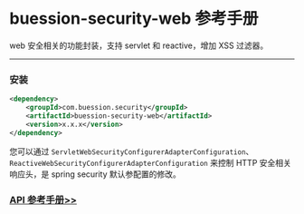 # buession-security-web 参考手册


web 安全相关的功能封装，支持 servlet 和 reactive，增加 XSS 过滤器。


---


### 安装

```xml
<dependency>
    <groupId>com.buession.security</groupId>
    <artifactId>buession-security-web</artifactId>
    <version>x.x.x</version>
</dependency>
```

您可以通过 `ServletWebSecurityConfigurerAdapterConfiguration`、`ReactiveWebSecurityConfigurerAdapterConfiguration` 来控制 HTTP 安全相关响应头，是 spring security 默认参配置的修改。


### [API 参考手册>>](/manual/2.0/docs/buession-security-web/)